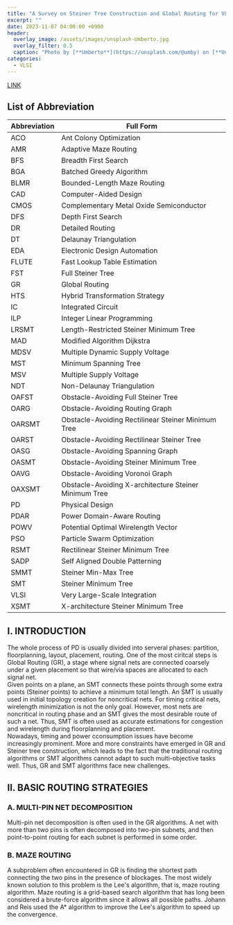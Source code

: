 ```yaml
---
title: "A Survey on Steiner Tree Construction and Global Routing for VLSI Design"
excerpt: ""
date: 2023-11-07 04:00:00 +0900
header:
  overlay_image: /assets/images/unsplash-Umberto.jpg
  overlay_filter: 0.5
  caption: "Photo by [**Umberto**](https://unsplash.com/@umby) on [**Unsplash**](https://unsplash.com/)"
categories:
  - VLSI
---
```


[LINK](https://ieeexplore.ieee.org/document/9057662)

## List of Abbreviation

| Abbreviation | Full Form |
|--------------|-----------|
| ACO | Ant Colony Optimization |
| AMR | Adaptive Maze Routing |
| BFS | Breadth First Search |
| BGA | Batched Greedy Algorithm |
| BLMR | Bounded-Length Maze Routing |
| CAD | Computer-Aided Design |
| CMOS | Complementary Metal Oxide Semiconductor |
| DFS | Depth First Search |
| DR | Detailed Routing |
| DT | Delaunay Triangulation |
| EDA | Electronic Design Automation |
| FLUTE | Fast Lookup Table Estimation |
| FST | Full Steiner Tree |
| GR | Global Routing |
| HTS | Hybrid Transformation Strategy |
| IC | Integrated Circuit |
| ILP | Integer Linear Programming |
| LRSMT | Length-Restricted Steiner Minimum Tree |
| MAD | Modified Algorithm Dijkstra |
| MDSV | Multiple Dynamic Supply Voltage |
| MST | Minimum Spanning Tree |
| MSV | Multiple Supply Voltage |
| NDT | Non-Delaunay Triangulation |
| OAFST | Obstacle-Avoiding Full Steiner Tree |
| OARG | Obstacle-Avoiding Routing Graph |
| OARSMT | Obstacle-Avoiding Rectilinear Steiner Minimum Tree |
| OARST | Obstacle-Avoiding Rectilinear Steiner Tree |
| OASG | Obstacle-Avoiding Spanning Graph |
| OASMT | Obstacle-Avoiding Steiner Minimum Tree |
| OAVG | Obstacle-Avoiding  Voronoi Graph |
| OAXSMT | Obstacle-Avoiding X-architecture Steiner Minimum Tree |
| PD | Physical Design |
| PDAR | Power Domain-Aware Routing |
| POWV | Potential Optimal Wirelength Vector |
| PSO | Particle Swarm Optimization |
| RSMT | Rectilinear Steiner Minimum Tree |
| SADP | Self Aligned Double Patterning |
| SMMT | Steiner Min-Max Tree |
| SMT | Steiner Minimum Tree |
| VLSI | Very Large-Scale Integration |
| XSMT | X-architecture Steiner Minimum Tree |

## I. INTRODUCTION

The whole process of PD is usually divided into serveral phases: partition, floorplanning, layout, placement, routing. One of the most ciritcal steps is Global Routing (GR), a stage where signal nets are connected coarsely under a given placement so that wire/via spaces are allocated to each signal net.  
Given points on a plane, an SMT connects these points through some extra points (Steiner points) to achieve a minimum total length. An SMT is usually used in initial topology creation for noncritical nets. For timing critical nets, wirelength minimization is not the only goal. However, most nets are noncritical in routing phase and an SMT gives the most desirable route of such a net. Thus, SMT is often used as accurate estimations for congestion and wirelength during floorplanning and placement.  
Nowadays, timing and power cconsumption issues have become increasingly prominent. More and more constraints have emerged in GR and Steiner tree construction, which leads to the fact that the traditional routing algorithms or SMT algorithms cannot adapt to such multi-objective tasks well. Thus, GR and SMT algorithms face new challenges.  

## II. BASIC ROUTING STRATEGIES

### A. MULTI-PIN NET DECOMPOSITION

Multi-pin net decomposition is often used in the GR algorithms. A net with more than two pins is often decomposed into two-pin subnets, and then point-to-point routing for each subnet is performed in some order.

### B. MAZE ROUTING

A subproblem often encountered in GR is finding the shortest path connecting the two pins in the presence of blockages. The most widely known solution to this problem is the <span class="custom-highlight" markdown="1">Lee's algorithm</span>, that is, maze routing algorithm. Maze routing is a grid-based search algorithm that has long been considered a brute-force algorithm since it allows all possible paths. Johann and Reis used the A\* algorithm to improve the Lee's algorithm to speed up the convergence.